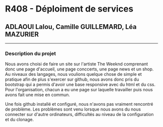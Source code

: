 <h1>R408 - Déploiment de services</h1>
<h2>ADLAOUI Lalou, Camille GUILLEMARD, Léa MAZURIER</h2>

<hr>

<h3>Description du projet</h3>

Nous avons choisi de faire un site sur l'artiste The Weeknd comprenant donc une page d'accueil, une page conccerts, une page news et un shop.
Au niveaux des langages, nous voulions quelque chose de simple et pratique afin de plus s'exercer sur github, nous avons donc pris du bootstrap qui a permis d'avoir une base responsive avec du html et du css.
Pour l'organisation, chacun a eu une page sur laquelle travailler puis nous avons fait une mise en commun.

Une fois github installé et configuré, nous n'avons pas vraiment rencontré de problème. Les problèmes sont venu lorsque nous avons du nous connecter sur d'autre ordinateurs, difficultés au niveau de la configuration et du clonage.